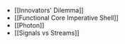 - [[Innovators' Dilemma]]
- [[Functional Core Imperative Shell]]
- [[Photon]]
- [[Signals vs Streams]]